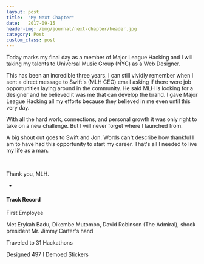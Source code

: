 ```yaml
---
layout: post
title:  "My Next Chapter"
date:   2017-09-15
header-img: /img/journal/next-chapter/header.jpg
category: Post
custom_class: post
---
```


Today marks my final day as a member of Major League Hacking and I will taking my talents to Universal Music Group (NYC) as a Web Designer.

This has been an incredible three years. I can still vividly remember when I sent a direct message to Swift's (MLH CEO) email asking if there were job opportunities laying around in the community. He said MLH is looking for a designer and he believed it was me that can develop the brand. I gave Major League Hacking all my efforts because they believed in me even until this very day.

With all the hard work, connections, and personal growth it was only right to take on a new challenge. But I will never forget where I launched from.

A big shout out goes to Swift and Jon. Words can't describe how thankful I am to have had this opportunity to start my career. That's all I needed to live my life as a man.

<br>

Thank you, MLH. 

-

#### Track Record
<p class="list-point">First Employee</p>
<p class="list-point">Met Erykah Badu, Dikembe Mutombo, David Robinson (The Admiral), shook president Mr. Jimmy Carter's hand</p>
<p class="list-point">Traveled to 31 Hackathons</p>
<p class="list-point">Designed 497 I Demoed Stickers</p>

